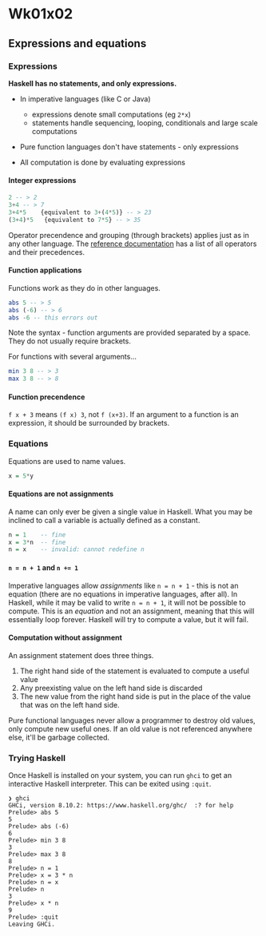 # Wk01x02
## Expressions and equations

### Expressions

**Haskell has no statements, and only expressions.**

* In imperative languages (like C or Java)
  * expressions denote small computations (eg `2*x`)
  * statements handle sequencing, looping, conditionals and large scale computations

* Pure function languages don't have statements - only expressions
* All computation is done by evaluating expressions

#### Integer expressions

```hs
2 -- > 2
3+4 -- > 7
3+4*5    {equivalent to 3+(4*5)} -- > 23
(3+4)*5   {equivalent to 7*5} -- > 35
```

Operator precendence and grouping (through brackets) applies just as in any other language. The [reference documentation](https://www.haskell.org/onlinereport/exps.html) has a list of all operators and their precedences.

#### Function applications

Functions work as they do in other languages.

```hs
abs 5 -- > 5
abs (-6) -- > 6
abs -6 -- this errors out
```

Note the syntax - function arguments are provided separated by a space. They do not usually require brackets.

For functions with several arguments...

```hs
min 3 8 -- > 3
max 3 8 -- > 8
```

#### Function precendence

`f x + 3` means `(f x) 3`, not `f (x+3)`. If an argument to a function is an expression, it should be surrounded by brackets.

### Equations

Equations are used to name values.

```hs
x = 5*y
```

#### Equations are not assignments

A name can only ever be given a single value in Haskell. What you may be inclined to call a variable is actually defined as a constant.

```hs
n = 1    -- fine
x = 3*n  -- fine
n = x    -- invalid: cannot redefine n
```

#### `n = n + 1` and `n += 1`

Imperative languages allow *assignments* like `n = n + 1` - this is not an equation (there are no equations in imperative languages, after all). In Haskell, while it may be valid to write `n = n + 1`, it will not be possible to compute. This is an *equation* and not an assignment, meaning that this will essentially loop forever. Haskell will try to compute a value, but it will fail.

#### Computation without assignment

An assignment statement does three things.

1. The right hand side of the statement is evaluated to compute a useful value
2. Any preexisting value on the left hand side is discarded
3. The new value from the right hand side is put in the place of the value that was on the left hand side.

Pure functional languages never allow a programmer to destroy old values, only compute new useful ones. If an old value is not referenced anywhere else, it'll be garbage collected.

### Trying Haskell

Once Haskell is installed on your system, you can run `ghci` to get an interactive Haskell interpreter. This can be exited using `:quit`.

```
❯ ghci
GHCi, version 8.10.2: https://www.haskell.org/ghc/  :? for help
Prelude> abs 5
5
Prelude> abs (-6)
6
Prelude> min 3 8
3
Prelude> max 3 8
8
Prelude> n = 1
Prelude> x = 3 * n
Prelude> n = x
Prelude> n
3
Prelude> x * n
9
Prelude> :quit
Leaving GHCi.
```
